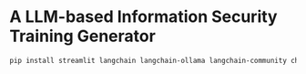 # A LLM-based Information Security Training Generator

```bash
pip install streamlit langchain langchain-ollama langchain-community chromadb requests
```